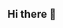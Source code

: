 ## Hi there 👋

<!--

**Here are some ideas to get you started:**

🙋‍♀️ A short introduction - what is your organization all about?
🌈 Contribution guidelines - how can the community get involved?
👩‍💻 Useful resources - where can the community find your docs? Is there anything else the community should know?
🍿 Fun facts - what does your team eat for breakfast?
🧙 Remember, you can do mighty things with the power of [Markdown](https://docs.github.com/github/writing-on-github/getting-started-with-writing-and-formatting-on-github/basic-writing-and-formatting-syntax)

# Onlean.net - Betreiber von Decority

Willkommen bei Onlean.net, dem Betreiber von Decority, Ihrem Ort für stilvolle Raumdekorationen! In diesem Repository finden Sie Informationen über unser Unternehmen und unsere Aktivitäten im Bereich Onlineshops.

## Über Onlean.net

Onlean.net ist ein etabliertes Unternehmen, das sich auf die Bereitstellung hochwertiger Produkte und Dienstleistungen im Bereich des Onlinehandels spezialisiert hat. Unsere Mission ist es, unseren Kunden ein erstklassiges Einkaufserlebnis zu bieten und sie bei der Gestaltung ihres Zuhauses mit qualitativ hochwertigen Raumdekorationen zu unterstützen.

## Decority - Ihr Ort für stilvolle Raumdekorationen

Decority ist unsere führende Marke und der zentrale Onlineshop, den wir betreiben. Bei Decority finden Sie eine breite Auswahl an minimalistischen und skandinavischen Raumdekorationen, die Ihrem Zuhause einen modernen Touch verleihen. Von Möbeln über Beleuchtung bis hin zu Wohnaccessoires bieten wir sorgfältig ausgewählte Produkte an, die durch ihr zeitloses Design und ihre hohe Qualität überzeugen.

Unser Team von erfahrenen Experten ist stets darum bemüht, die neuesten Trends im Bereich der Raumdekorationen zu verfolgen und sicherzustellen, dass unser Sortiment stets aktuell und ansprechend ist. Wir legen großen Wert auf die Zufriedenheit unserer Kunden und sind stets bemüht, ihnen ein einzigartiges Einkaufserlebnis zu bieten.

## Unsere Leistungen im Bereich Onlineshops

Als Betreiber von Decority bieten wir umfassende Leistungen im Bereich des Onlineshops an. Hier sind einige der Kernbereiche, in denen wir uns auszeichnen:

- **Produktauswahl:** Wir stellen sicher, dass unser Onlineshop eine breite Palette von hochwertigen Raumdekorationen bietet, die den Geschmack und die Bedürfnisse unserer Kunden widerspiegeln.
- **Benutzerfreundlichkeit:** Wir legen großen Wert auf eine intuitive und benutzerfreundliche Benutzeroberfläche, um das Einkaufserlebnis unserer Kunden so angenehm wie möglich zu gestalten.
- **Sichere Zahlungsmethoden:** Wir bieten verschiedene sichere Zahlungsmethoden an, um unseren Kunden eine reibungslose und sichere Abwicklung ihrer Einkäufe zu ermöglichen.
- **Schneller Versand:** Wir arbeiten mit zuverlässigen Versandpartnern zusammen, um eine schnelle und zuverlässige Lieferung der bestellten Produkte sicherzustellen.
- **Kundenservice:** Unser engagiertes Kundenserviceteam steht unseren Kunden bei Fragen, Anliegen oder Problemen zur Seite und sorgt für eine zufriedenstellende Lösung.

## Kontakt

Wir freuen uns, von Ihnen zu hören! Bei Fragen, Anregungen oder Interesse an unseren Produkten und Dienstleistungen können Sie uns gerne kontaktieren:

- Webseite: [www.decority.de](https://www.decority.de)
- E-Mail: [info@decority.de](mailto:info@decority.de)
- Telefon: [+49 123456789]

Besuchen Sie uns auch auf unseren Social-Media-Kanälen, um über die neuesten Trends und Angebote auf dem Laufenden zu bleiben:

- Facebook: [Decority](https://www.facebook.com/decority)
- Instagram: [@decority](https://www.instagram.com/decority)

Vielen Dank für Ihr Interesse an Onlean.net und Decority! Wir freuen uns darauf, Ihnen bei der Verschönerung Ihres Zuhauses behilflich zu sein.

-->
